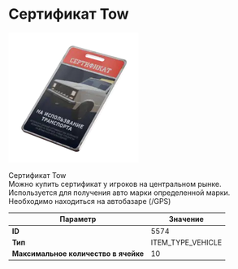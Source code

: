 # Сертификат Tow

![Item Image](../img/5574.webp?raw=true)

Сертификат Tow<br>Можно купить сертификат у игроков на центральном рынке.<br>Используется для получения авто марки определенной марки.<br>Необходимо находиться на автобазаре (/GPS)


| Параметр | Значение |
|----------|----------|
| **ID** | 5574 |
| **Тип** | ITEM_TYPE_VEHICLE |
| **Максимальное количество в ячейке** | 10 |

